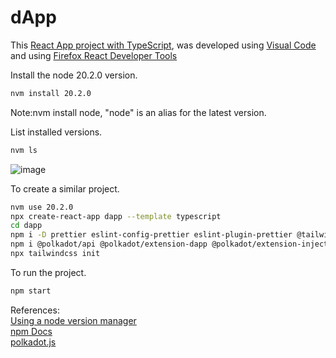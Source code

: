 # dApp

This [React App project with TypeScript](https://create-react-app.dev/docs/adding-typescript/), was developed using [Visual Code](https://code.visualstudio.com/download) and using [Firefox React Developer Tools](https://addons.mozilla.org/en-GB/firefox/addon/react-devtools/)

Install the node 20.2.0 version.
```bash
nvm install 20.2.0
```
Note:nvm install node, "node" is an alias for the latest version.

List installed versions.
```bash
nvm ls
```

![image](https://github.com/gcp-development/smart-contract-dapp/assets/76512851/8c308535-aa61-416e-8d5c-f1f372f92e33)

To create a similar project.
```bash
nvm use 20.2.0
npx create-react-app dapp --template typescript
cd dapp
npm i -D prettier eslint-config-prettier eslint-plugin-prettier @tailwindcss/forms
npm i @polkadot/api @polkadot/extension-dapp @polkadot/extension-inject @polkadot/util @polkadot/api-contract
npx tailwindcss init
```

To run the project.
```bash
npm start
```

References:<br>
[Using a node version manager](https://npm.github.io/installation-setup-docs/installing/using-a-node-version-manager.html)<br>
[npm Docs](https://docs.npmjs.com/)<br>
[polkadot.js](https://polkadot.js.org/docs/)<br>
